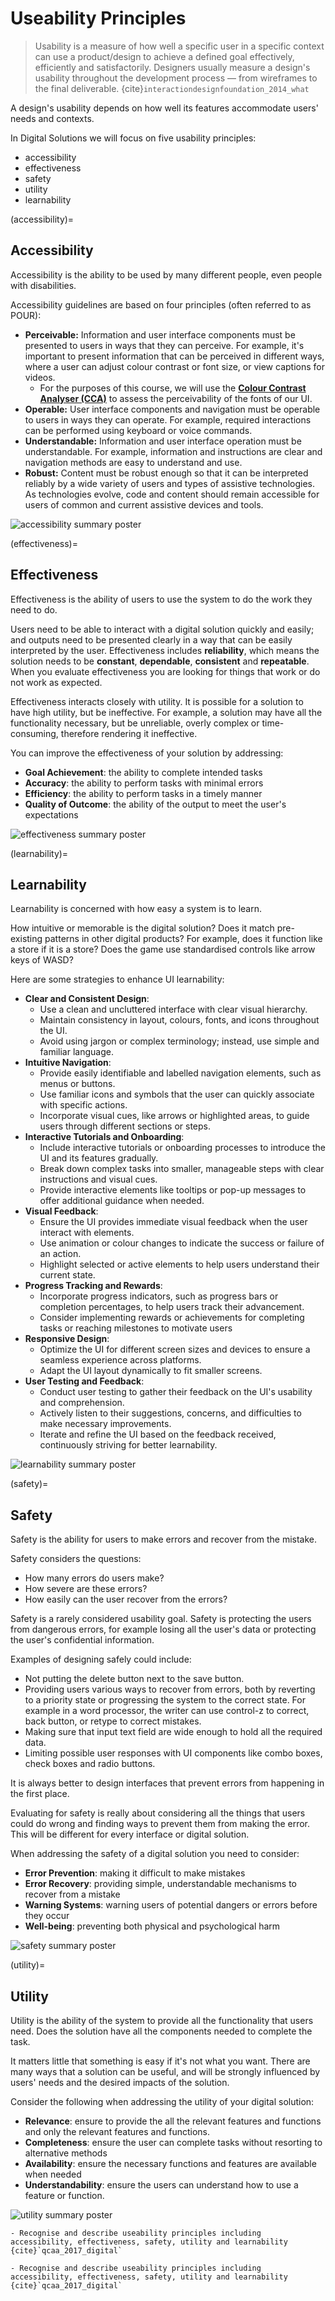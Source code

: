 # Useability Principles

> Usability is a measure of how well a specific user in a specific context can use a product/design to achieve a defined goal effectively, efficiently and satisfactorily. Designers usually measure a design's usability throughout the development process — from wireframes to the final deliverable. {cite}`interactiondesignfoundation_2014_what`

A design's usability depends on how well its features accommodate users' needs and contexts.

In Digital Solutions we will focus on five usability principles:

- accessibility
- effectiveness
- safety
- utility
- learnability

(accessibility)=
## Accessibility

Accessibility is the ability to be used by many different people, even people with disabilities.

Accessibility guidelines are based on four principles (often referred to as POUR):

- **Perceivable:** Information and user interface components must be presented to users in ways that they can perceive. For example, it's important to present information that can be perceived in different ways, where a user can adjust colour contrast or font size, or view captions for videos.
  - For the purposes of this course, we will use the **<a href="https://www.tpgi.com/color-contrast-checker/" target="_blank">Colour Contrast Analyser (CCA)</a>** to assess the perceivability of the fonts of our UI.
- **Operable:** User interface components and navigation must be operable to users in ways they can operate. For example, required interactions can be performed using keyboard or voice commands.
- **Understandable:** Information and user interface operation must be understandable. For example, information and instructions are clear and navigation methods are easy to understand and use.
- **Robust:** Content must be robust enough so that it can be interpreted reliably by a wide variety of users and types of assistive technologies. As technologies evolve, code and content should remain accessible for users of common and current assistive devices and tools.

![accessibility summary poster](assets/up_accessability.png)

(effectiveness)=
## Effectiveness

Effectiveness is the ability of users to use the system to do the work they need to do.

Users need to be able to interact with a digital solution quickly and easily; and outputs need to be presented clearly in a way that can be easily interpreted by the user. Effectiveness includes **reliability**, which means the solution needs to be **constant**, **dependable**, **consistent** and **repeatable**. When you evaluate effectiveness you are looking for things that work or do not work as expected.

Effectiveness interacts closely with utility. It is possible for a solution to have high utility, but be ineffective. For example, a solution may have all the functionality necessary, but be unreliable, overly complex or time-consuming, therefore rendering it ineffective.

You can improve the effectiveness of your solution by addressing:

- **Goal Achievement**: the ability to complete intended tasks
- **Accuracy**: the ability to perform tasks with minimal errors
- **Efficiency**: the ability to perform tasks in a timely manner
- **Quality of Outcome**: the ability of the output to meet the user's expectations

![effectiveness summary poster](assets/up_effectiveness.png)

(learnability)=
## Learnability

Learnability is concerned with how easy a system is to learn.

How intuitive or memorable is the digital solution? Does it match pre-existing patterns in other digital products? For example, does it function like a store if it is a store? Does the game use standardised controls like arrow keys of WASD?

Here are some strategies to enhance UI learnability:

- **Clear and Consistent Design**:
  - Use a clean and uncluttered interface with clear visual hierarchy.
  - Maintain consistency in layout, colours, fonts, and icons throughout the UI.
  - Avoid using jargon or complex terminology; instead, use simple and familiar language.
- **Intuitive Navigation**:
  - Provide easily identifiable and labelled navigation elements, such as menus or buttons.
  - Use familiar icons and symbols that the user can quickly associate with specific actions.
  - Incorporate visual cues, like arrows or highlighted areas, to guide users through different sections or steps.
- **Interactive Tutorials and Onboarding**:
  - Include interactive tutorials or onboarding processes to introduce the UI and its features gradually.
  - Break down complex tasks into smaller, manageable steps with clear instructions and visual cues.
  - Provide interactive elements like tooltips or pop-up messages to offer additional guidance when needed.
- **Visual Feedback**:
  - Ensure the UI provides immediate visual feedback when the user interact with elements.
  - Use animation or colour changes to indicate the success or failure of an action.
  - Highlight selected or active elements to help users understand their current state.
- **Progress Tracking and Rewards**:
  - Incorporate progress indicators, such as progress bars or completion percentages, to help users track their advancement.
  - Consider implementing rewards or achievements for completing tasks or reaching milestones to motivate users
- **Responsive Design**:
  - Optimize the UI for different screen sizes and devices to ensure a seamless experience across platforms.
  - Adapt the UI layout dynamically to fit smaller screens.
- **User Testing and Feedback**:
  - Conduct user testing to gather their feedback on the UI's usability and comprehension.
  - Actively listen to their suggestions, concerns, and difficulties to make necessary improvements.
  - Iterate and refine the UI based on the feedback received, continuously striving for better learnability.

![learnability summary poster](assets/up_learnability.png)

(safety)=
## Safety

Safety is the ability for users to make errors and recover from the mistake.

Safety considers the questions:

- How many errors do users make?
- How severe are these errors?
- How easily can the user recover from the errors?

Safety is a rarely considered usability goal. Safety is protecting the users from dangerous errors, for example losing all the user's data or protecting the user's confidential information.

Examples of designing safely could include:

- Not putting the delete button next to the save button.
- Providing users various ways to recover from errors, both by reverting to a priority state or progressing the system to the correct state. For example in a word processor, the writer can use control-z to correct, back button, or retype to correct mistakes.
- Making sure that input text field are wide enough to hold all the required data.
- Limiting possible user responses with UI components like combo boxes, check boxes and radio buttons.

It is always better to design interfaces that prevent errors from happening in the first place.

Evaluating for safety is really about considering all the things that users could do wrong and finding ways to prevent them from making the error. This will be different for every interface or digital solution.

When addressing the safety of a digital solution you need to consider:

- **Error Prevention**: making it difficult to make mistakes
- **Error Recovery**: providing simple, understandable mechanisms to recover from a mistake
- **Warning Systems**: warning users of potential dangers or errors before they occur
- **Well-being**: preventing both physical and psychological harm

![safety summary poster](assets/up_safety.png)

(utility)=
## Utility

Utility is the ability of the system to provide all the functionality that users need. Does the solution have all the components needed to complete the task.

It matters little that something is easy if it's not what you want. There are many ways that a solution can be useful, and will be strongly influenced by users' needs and the desired impacts of the solution.

Consider the following when addressing the utility of your digital solution:

- **Relevance**: ensure to provide the all the relevant features and functions and only the relevant features and functions.
- **Completeness**: ensure the user can complete tasks without resorting to alternative methods
- **Availability**: ensure the necessary functions and features are available when needed
- **Understandability**: ensure the users can understand how to use a feature or function.

![utility summary poster](assets/up_utility.png)

```{admonition} Unit 1 subject matter covered:
- Recognise and describe useability principles including accessibility, effectiveness, safety, utility and learnability
{cite}`qcaa_2017_digital`
```

```{admonition} Unit 2 subject matter covered:
- Recognise and describe useability principles including accessibility, effectiveness, safety, utility and learnability
{cite}`qcaa_2017_digital`
```